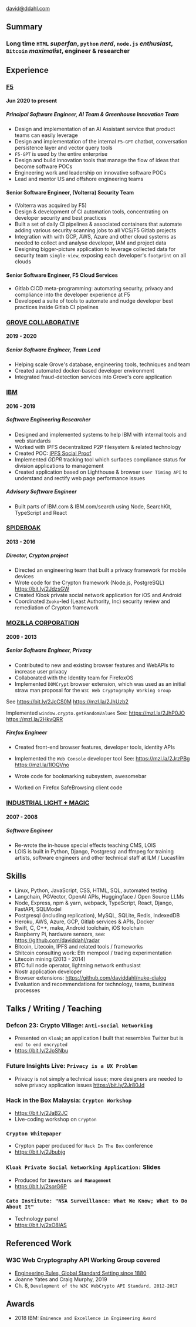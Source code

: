 david@ddahl.com

## Summary

### Long time `HTML` *superfan*, `python` *nerd*, `node.js` *enthusiast*, `Bitcoin` *maximalist*, engineer & researcher

## Experience

### [F5](https://f5.com)

#### Jun 2020 to present

##### Principal Software Engineer, AI Team & Greenhouse Innovation Team

- Design and implementation of an AI Assistant service that product teams can easily leverage
- Design and implementation of the internal `F5-GPT` chatbot, conversation persistence layer and vector query tools
- `F5-GPT` is used by the entire enterprise
- Design and build innovation tools that manage the flow of ideas that become software POCs
- Engineering work and leadership on innovative software POCs
- Lead and mentor US and offshore engineering teams

#### Senior Software Engineer, (Volterra) Security Team

- (Volterra was acquired by F5)
- Design & development of CI automation tools, concentrating on developer security and best practices
- Built a set of daily CI pipelines & associated containers that automate adding various security scanning jobs to all VCS/F5 Gitlab projects
- Integration with with GCP, AWS, Azure and other cloud systems as needed to collect and analyse developer, IAM and project data
- Designing bigger-picture application to leverage collected data for security team `single-view`, exposing each developer's `footprint` on all clouds

#### Senior Software Engineer, F5 Cloud Services

- Gitlab CICD meta-programming: automating security, privacy and compliance into the developer experience at F5
- Developed a suite of tools to automate and nudge developer best practices inside Gitlab CI pipelines

### [GROVE COLLABORATIVE](https://grove.co)

#### 2019 - 2020

##### Senior Software Engineer, Team Lead

- Helping scale Grove's database, engineering tools, techniques and team
- Created automated docker-based developer environment
- Integrated fraud-detection services into Grove's core application

### [IBM](https://ibm.com)

#### 2016 - 2019

##### Software Engineering Researcher

- Designed and implemented systems to help IBM with internal tools and web standards
- Worked with IPFS decentralized P2P filesystem & related technology
- Created POC: [IPFS Social Proof](https://bit.ly/2Pc7GkB)
- Implemented *GDPR* tracking tool which surfaces compliance status for division applications to management
- Created application based on Lighthouse & browser `User Timing API` to understand and rectify web page performance issues

##### Advisory Software Engineer

- Built parts of IBM.com & IBM.com/search using Node, SearchKit, TypeScript and React

### [SPIDEROAK](https://spideroak.com)

#### 2013 - 2016

##### Director, Crypton project

- Directed an engineering team that built a privacy framework for mobile devices
- Wrote code for the Crypton framework (Node.js, PostgreSQL) https://bit.ly/2JdzsGW
- Created *Kloak* private social network application for iOS and Android
- Coordinated `Zooko`-led (Least Authority, Inc) security review and remediation of Crypton framework

### [MOZILLA CORPORATION](https://mozilla.org)

#### 2009 - 2013

##### Senior Software Engineer, Privacy

- Contributed to new and existing browser features and WebAPIs to increase user privacy
- Collaborated with the Identity team for FirefoxOS
- Implemented `DOMCrypt` browser extension, which was used as an initial straw man proposal for the `W3C Web Cryptography Working Group`

See https://bit.ly/2JcCS0M   https://mzl.la/2JhUzb2

Implemented `window.crypto.getRandomValues`
See: https://mzl.la/2JhP0JO  https://mzl.la/2HkvQRR

##### Firefox Engineer

- Created front-end browser features, developer tools, identity APIs
- Implemented the `Web Console` developer tool
See: https://mzl.la/2JrzPBg https://mzl.la/1IOQVno

- Wrote code for bookmarking subsystem, awesomebar
- Worked on Firefox SafeBrowsing client code

### [INDUSTRIAL LIGHT + MAGIC](https://ilm.com)

#### 2007 - 2008

##### Software Engineer

- Re-wrote the in-house special effects teaching CMS, LOIS
- LOIS is built in Python, Django, Postgresql and ffmpeg for training artists, software engineers and other technical staff at ILM / Lucasfilm

## Skills

- Linux, Python, JavaScript, CSS, HTML, SQL, automated testing
- Langchain, PGVector, OpenAI APIs, Huggingface / Open Source LLMs
- Node, Express, npm & yarn, webpack, TypeScript, React, Django, FastAPI, SQLModel
- Postgresql (including replication), MySQL, SQLite, Redis, IndexedDB
- Heroku, AWS, Azure, GCP, Gitlab services & APIs, Docker
- Swift, C, C++, make, Android toolchain, iOS toolchain
- Raspberry Pi, hardware sensors, see: https://github.com/daviddahl/radar
- Bitcoin, Litecoin, IPFS and related tools / frameworks
- Shitcoin consulting work: Eth mempool / trading experimentation
- Litecoin mining (2013 - 2014)
- BTC full node operator, lightning network enthusiast
- Nostr application developer
- Browser extensions: https://github.com/daviddahl/nuke-dialog
- Evaluation and recommendations for technology, teams, business processes

## Talks / Writing / Teaching

### Defcon 23: Crypto Village: `Anti-social Networking`

- Presented on `Kloak`; an application I built that resembles Twitter but is `end to end encrypted`
- https://bit.ly/2JoSNbu

### Future Insights Live: `Privacy is a UX Problem`

- Privacy is not simply a technical issue; more designers are needed to solve privacy application issues https://bit.ly/2Jr80Jd

### Hack in the Box Malaysia: `Crypton Workshop`

- https://bit.ly/2JaB2JC
- Live-coding workshop on `Crypton`

### `Crypton Whitepaper`

- Crypton paper produced for `Hack In The Box` conference
- https://bit.ly/2Jbubjg

### `Kloak Private Social Networking Application:` Slides

- Produced for **`Investors and Management`**
- https://bit.ly/2sorG6P

### `Cato Institute: "NSA Surveillance: What We Know; What to Do About It"`

- Technology panel
- https://bit.ly/2xO8lAS

## Referenced Work

### W3C Web Cryptography API Working Group covered
- [Engineering Rules, Global Standard Setting since 1880](https://amzn.to/2ZfTWXh)
- Joanne Yates and Craig Murphy, 2019
- Ch. 8, `Development of the W3C WebCrypto API Standard, 2012-2017`

## Awards

- 2018 IBM: `Eminence and Excellence in Engineering Award`
